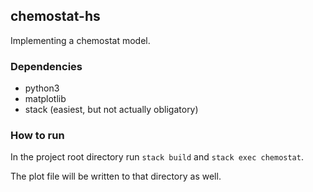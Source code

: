 ## chemostat-hs

Implementing a chemostat model.

### Dependencies

+ python3
+ matplotlib
+ stack (easiest, but not actually obligatory)

### How to run

In the project root directory run `stack build` and `stack exec chemostat`.

The plot file will be written to that directory as well.
